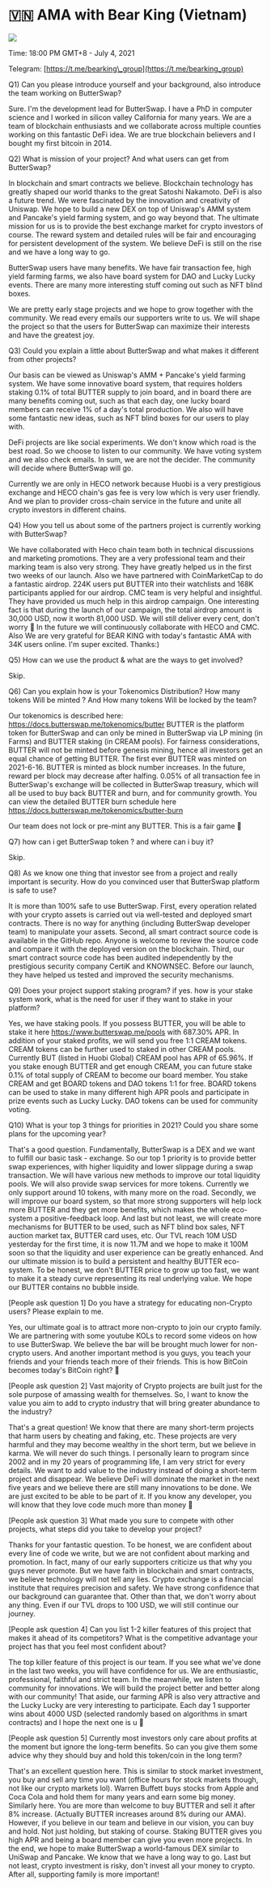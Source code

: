 # 🇻🇳 AMA with Bear King \(Vietnam\)

![](../../.gitbook/assets/ama_bear_king.jpg)

Time: 18:00 PM GMT+8 - July 4, 2021

Telegram: [https://t.me/bearking\_group](https://t.me/bearking_group)

Q1\) Can you please introduce yourself and your background, also introduce the team working on ButterSwap?

Sure. I'm the development lead for ButterSwap. I have a PhD in computer science and I worked in silicon valley California for many years. We are a team of blockchain enthusiasts and we collaborate across multiple counties working on this fantastic DeFi idea. We are true blockchain believers and I bought my first bitcoin in 2014.

Q2\) What is mission of your project? And what users can get from ButterSwap?

In blockchain and smart contracts we believe. Blockchain technology has greatly shaped our world thanks to the great Satoshi Nakamoto. DeFi is also a future trend. We were fascinated by the innovation and creativity of Uniswap. We hope to build a new DEX on top of Uniswap's AMM system and Pancake's yield farming system, and go way beyond that. The ultimate mission for us is to provide the best exchange market for crypto investors of course. The reward system and detailed rules will be fair and encouraging for persistent development of the system. We believe DeFi is still on the rise and we have a long way to go.

ButterSwap users have many benefits. We have fair transaction fee, high yield farming farms, we also have board system for DAO and Lucky Lucky events. There are many more interesting stuff coming out such as NFT blind boxes.

We are pretty early stage projects and we hope to grow together with the community. We read every emails our supporters write to us. We will shape the project so that the users for ButterSwap can maximize their interests and have the greatest joy.

Q3\) Could you explain a little about ButterSwap and what makes it different from other projects?

Our basis can be viewed as Uniswap's AMM + Pancake's yield farming system. We have some innovative board system, that requires holders staking 0.1% of total BUTTER supply to join board, and in board there are many benefits coming out, such as that each day, one lucky board members can receive 1% of a day's total production. We also will have some fantastic new ideas, such as NFT blind boxes for our users to play with.

DeFi projects are like social experiments. We don't know which road is the best road. So we choose to listen to our community. We have voting system and we also check emails. In sum, we are not the decider. The community will decide where ButterSwap will go.

Currently we are only in HECO network because Huobi is a very prestigious exchange and HECO chain's gas fee is very low which is very user friendly. And we plan to provider cross-chain service in the future and unite all crypto investors in different chains.

Q4\) How you tell us about some of the partners project is currently working with ButterSwap?

We have collaborated with Heco chain team both in technical discussions and marketing promotions. They are a very professional team and their marking team is also very strong. They have greatly helped us in the first two weeks of our launch. Also we have partnered with CoinMarketCap to do a fantastic airdrop. 224K users put BUTTER into their watchlists and 168K participants applied for our airdrop. CMC team is very helpful and insightful. They have provided us much help in this airdrop campaign. One interesting fact is that during the launch of our campaign, the total airdrop amount is 30,000 USD, now it worth 81,000 USD. We will still deliver every cent, don't worry 🙂 In the future we will continuously collaborate with HECO and CMC. Also We are very grateful for BEAR KING with today's fantastic AMA with 34K users online. I'm super excited. Thanks:\)

Q5\) How can we use the product & what are the ways to get involved?

Skip.

Q6\) Can you explain how is your Tokenomics Distribution? How many tokens Will be minted ? And How many tokens Will be locked by the team?

Our tokenomics is described here: https://docs.butterswap.me/tokenomics/butter BUTTER is the platform token for ButterSwap and can only be mined in ButterSwap via LP mining \(in Farms\) and BUTTER staking \(in CREAM pools\). For fairness considerations, BUTTER will not be minted before genesis mining, hence all investors get an equal chance of getting BUTTER. The first ever BUTTER was minted on 2021-6-16. BUTTER is minted as block number increases. In the future, reward per block may decrease after halfing. 0.05% of all transaction fee in ButterSwap's exchange will be collected in ButterSwap treasury, which will all be used to buy back BUTTER and burn, and for community growth. You can view the detailed BUTTER burn schedule here https://docs.butterswap.me/tokenomics/butter-burn

Our team does not lock or pre-mint any BUTTER. This is a fair game 🙂

Q7\) how can i get ButterSwap token ? and where can i buy it?

Skip.

Q8\) As we know one thing that investor see from a project and really important is security. How do you convinced user that ButterSwap platform is safe to use?

It is more than 100% safe to use ButterSwap. First, every operation related with your crypto assets is carried out via well-tested and deployed smart contracts. There is no way for anything \(including ButterSwap developer team\) to manipulate your assets. Second, all smart contract source code is available in the GitHub repo. Anyone is welcome to review the source code and compare it with the deployed version on the blockchain. Third, our smart contract source code has been audited independently by the prestigious security company CertiK and KNOWNSEC. Before our launch, they have helped us tested and improved the security mechanisms.

Q9\) Does your project support staking program? if yes. how is your stake system work, what is the need for user if they want to stake in your platform?

Yes, we have staking pools. If you possess BUTTER, you will be able to stake it here https://www.butterswap.me/pools with 687.30% APR. In addition of your staked profits, we will send you free 1:1 CREAM tokens. CREAM tokens can be further used to staked in other CREAM pools. Currently BUT \(listed in Huobi Global\) CREAM pool has APR of 65.96%. If you stake enough BUTTER and get enough CREAM, you can future stake 0.1% of total supply of CREAM to become our board member. You stake CREAM and get BOARD tokens and DAO tokens 1:1 for free. BOARD tokens can be used to stake in many different high APR pools and participate in prize events such as Lucky Lucky. DAO tokens can be used for community voting.

Q10\) What is your top 3 things for priorities in 2021? Could you share some plans for the upcoming year?

That's a good question. Fundamentally, ButterSwap is a DEX and we want to fulfill our basic task - exchange. So our top 1 priority is to provide better swap experiences, with higher liquidity and lower slippage during a swap transaction. We will have various new methods to improve our total liquidity pools. We will also provide swap services for more tokens. Currently we only support around 10 tokens, with many more on the road. Secondly, we will improve our board system, so that more strong supporters will help lock more BUTTER and they get more benefits, which makes the whole eco-system a positive-feedback loop. And last but not least, we will create more mechanisms for BUTTER to be used, such as NFT blind box sales, NFT auction market tax, BUTTER card uses, etc. Our TVL reach 10M USD yesterday for the first time, it is now 11.7M and we hope to make it 100M soon so that the liquidity and user experience can be greatly enhanced. And our ultimate mission is to build a persistent and healthy BUTTER eco-system. To be honest, we don't BUTTER price to grow up too fast, we want to make it a steady curve representing its real underlying value. We hope our BUTTER contains no bubble inside.

\[People ask question 1\] Do you have a strategy for educating non-Crypto users? Please explain to me.

Yes, our ultimate goal is to attract more non-crypto to join our crypto family. We are partnering with some youtube KOLs to record some videos on how to use ButterSwap. We believe the bar will be brought much lower for non-crypto users. And another important method is you guys, you teach your friends and your friends teach more of their friends. This is how BitCoin becomes today's BitCoin right? 🙂

\[People ask question 2\] Vast majority of Crypto projects are built just for the sole purpose of amassing wealth for themselves. So, I want to know the value you aim to add to crypto industry that will bring greater abundance to the industry?

That's a great question! We know that there are many short-term projects that harm users by cheating and faking, etc. These projects are very harmful and they may become wealthy in the short term, but we believe in karma. We will never do such things. I personally learn to program since 2002 and in my 20 years of programming life, I am very strict for every details. We want to add value to the industry instead of doing a short-term project and disappear. We believe DeFi will dominate the market in the next five years and we believe there are still many innovations to be done. We are just excited to be able to be part of it. If you know any developer, you will know that they love code much more than money 🙂

\[People ask question 3\] What made you sure to compete with other projects, what steps did you take to develop your project?

Thanks for your fantastic question. To be honest, we are confident about every line of code we write, but we are not confident about marking and promotion. In fact, many of our early supporters criticize us that why you guys never promote. But we have faith in blockchain and smart contracts, we believe technology will not tell any lies. Crypto exchange is a financial institute that requires precision and safety. We have strong confidence that our background can guarantee that. Other than that, we don't worry about any thing. Even if our TVL drops to 100 USD, we will still continue our journey.

\[People ask question 4\] Can you list 1-2 killer features of this project that makes it ahead of its competitors? What is the competitive advantage your project has that you feel most confident about?

The top killer feature of this project is our team. If you see what we've done in the last two weeks, you will have confidence for us. We are enthusiastic, professional, faithful and strict team. In the meanwhile, we listen to community for innovations. We will build the project better and better along with our community! That aside, our farming APR is also very attractive and the Lucky Lucky are very interesting to participate. Each day 1 supporter wins about 4000 USD \(selected randomly based on algorithms in smart contracts\) and I hope the next one is u 🙂

\[People ask question 5\] Currently most investors only care about profits at the moment but ignore the long-term benefits. So can you give them some advice why they should buy and hold this token/coin in the long term?

That's an excellent question here. This is similar to stock market investment, you buy and sell any time you want \(office hours for stock markets though, not like our crypto markets lol\). Warren Buffett buys stocks from Apple and Coca Cola and hold them for many years and earn some big money. Similarly here. You are more than welcome to buy BUTTER and sell it after 8% increase. \(Actually BUTTER increases around 8% during our AMA\). However, if you believe in our team and believe in our vision, you can buy and hold. Not just holding, but staking of course. Staking BUTTER gives you high APR and being a board member can give you even more projects. In the end, we hope to make ButterSwap a world-famous DEX similar to UniSwap and Pancake. We know that we have a long way to go. Last but not least, crypto investment is risky, don't invest all your money to crypto. After all, supporting family is more important!


